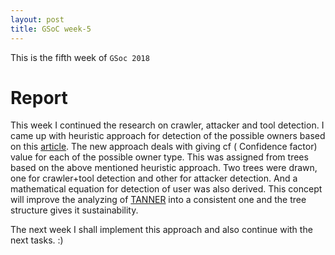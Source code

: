 ```yaml
---
layout: post
title: GSoC week-5
---
```

This is the fifth week of `GSoc 2018`

# Report
This week I continued the research on crawler, attacker and tool detection.
I came up with heuristic approach for detection of the possible owners based on this [article](https://www.researchgate.net/publication/228947708_A_Heuristic-Regression_Approach_to_Crawler_Pattern_Identification_on_Clickstream_Data).
The new approach deals with giving cf ( Confidence factor) value for each of the possible owner type. This was assigned from trees based on the above mentioned
heuristic approach.
Two trees were drawn, one for crawler+tool detection and other for attacker detection. And a mathematical equation for detection of user was
also derived.
This concept will improve the analyzing of [TANNER](https://github.com/mushorg/tanner) into a consistent one and the tree structure gives it sustainability.

The next week I shall implement this approach and also continue with the next tasks. :) 

